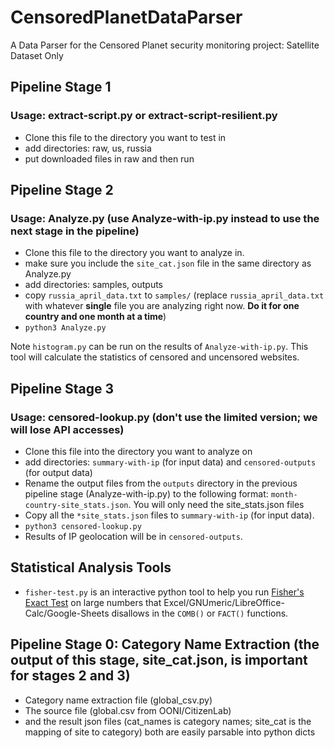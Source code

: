 # CensoredPlanetDataParser
A Data Parser for the Censored Planet security monitoring project: Satellite Dataset Only

## Pipeline Stage 1
### Usage: extract-script.py or extract-script-resilient.py
* Clone this file to the directory you want to test in  
* add directories: raw, us, russia  
* put downloaded files in raw and then run


## Pipeline Stage 2
### Usage: Analyze.py (use Analyze-with-ip.py instead to use the next stage in the pipeline)
* Clone this file to the directory you want to analyze in.
* make sure you include the `site_cat.json` file in the same directory as Analyze.py
* add directories: samples, outputs
* copy `russia_april_data.txt` to `samples/` (replace `russia_april_data.txt` with whatever **single** file you are analyzing right now. **Do it for one country and one month at a time**)
* `python3 Analyze.py`

Note `histogram.py` can be run on the results of `Analyze-with-ip.py`. This tool will calculate the statistics of censored and uncensored websites.

## Pipeline Stage 3
### Usage: censored-lookup.py (don't use the limited version; we will lose API accesses)
* Clone this file into the directory you want to analyze on
* add directories: `summary-with-ip` (for input data) and `censored-outputs` (for output data)
* Rename the output files from the `outputs` directory in the previous pipeline stage (Analyze-with-ip.py) to the following format:
    `month-country-site_stats.json`. You will only need the site_stats.json files
* Copy all the `*site_stats.json` files to `summary-with-ip` (for input data).
* `python3 censored-lookup.py`
* Results of IP geolocation will be in `censored-outputs`.

## Statistical Analysis Tools
* `fisher-test.py` is an interactive python tool to help you run [Fisher's Exact Test](https://en.wikipedia.org/wiki/Fisher%27s_exact_test) on large numbers that Excel/GNUmeric/LibreOffice-Calc/Google-Sheets disallows in the `COMB()` or `FACT()` functions.

## Pipeline Stage 0: Category Name Extraction (the output of this stage, site_cat.json, is important for stages 2 and 3)
* Category name extraction file (global_csv.py)
* The source file (global.csv from OONI/CitizenLab)
* and the result json files (cat_names is category names; site_cat is the mapping of site to category)
both are easily parsable into python dicts
